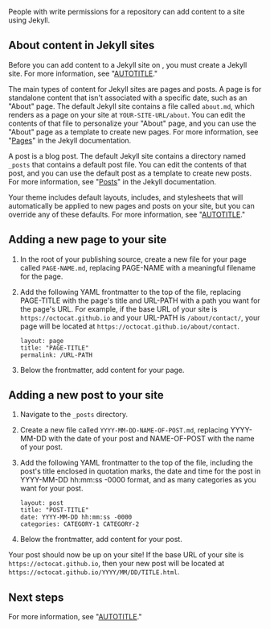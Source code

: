 

People with write permissions for a repository can add content to a site using Jekyll.

## About content in Jekyll sites

Before you can add content to a Jekyll site on , you must create a Jekyll site. For more information, see "[AUTOTITLE](/pages/setting-up-a-github-pages-site-with-jekyll/creating-a-github-pages-site-with-jekyll)."

The main types of content for Jekyll sites are pages and posts. A page is for standalone content that isn't associated with a specific date, such as an "About" page. The default Jekyll site contains a file called `about.md`, which renders as a page on your site at `YOUR-SITE-URL/about`. You can edit the contents of that file to personalize your "About" page, and you can use the "About" page as a template to create new pages. For more information, see "[Pages](https://jekyllrb.com/docs/pages/)" in the Jekyll documentation.

A post is a blog post. The default Jekyll site contains a directory named `_posts` that contains a default post file. You can edit the contents of that post, and you can use the default post as a template to create new posts. For more information, see "[Posts](https://jekyllrb.com/docs/posts/)" in the Jekyll documentation.

Your theme includes default layouts, includes, and stylesheets that will automatically be applied to new pages and posts on your site, but you can override any of these defaults. For more information, see "[AUTOTITLE](/pages/setting-up-a-github-pages-site-with-jekyll/about-github-pages-and-jekyll#themes)."



## Adding a new page to your site



1. In the root of your publishing source, create a new file for your page called `PAGE-NAME.md`, replacing PAGE-NAME with a meaningful filename for the page.
1. Add the following YAML frontmatter to the top of the file, replacing PAGE-TITLE with the page's title and URL-PATH with a path you want for the page's URL. For example, if the base URL of your site is `https://octocat.github.io` and your URL-PATH is `/about/contact/`, your page will be located at `https://octocat.github.io/about/contact`.

   ```shell
   layout: page
   title: "PAGE-TITLE"
   permalink: /URL-PATH
   ```

1. Below the frontmatter, add content for your page.




## Adding a new post to your site



1. Navigate to the `_posts` directory.
1. Create a new file called `YYYY-MM-DD-NAME-OF-POST.md`, replacing YYYY-MM-DD with the date of your post and NAME-OF-POST with the name of your post.
1. Add the following YAML frontmatter to the top of the file, including the post's title enclosed in quotation marks, the date and time for the post in YYYY-MM-DD hh:mm:ss -0000 format, and as many categories as you want for your post.

   ```shell
   layout: post
   title: "POST-TITLE"
   date: YYYY-MM-DD hh:mm:ss -0000
   categories: CATEGORY-1 CATEGORY-2
   ```

1. Below the frontmatter, add content for your post.




Your post should now be up on your site! If the base URL of your site is `https://octocat.github.io`, then your new post will be located at `https://octocat.github.io/YYYY/MM/DD/TITLE.html`.

## Next steps

For more information, see "[AUTOTITLE](/pages/setting-up-a-github-pages-site-with-jekyll/adding-a-theme-to-your-github-pages-site-using-jekyll)."
